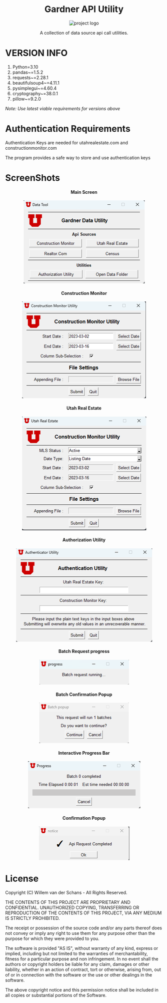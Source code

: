 <div align="center">


# Gardner API Utility

![project logo](PaymentPredictorUtility/ExternalFiles/Logo.png)

A collection of data source api call utilities.

</div>

# VERSION INFO
1. Python=3.10
2. pandas~=1.5.2
3. requests~=2.28.1
4. beautifulsoup4~=4.11.1
5. pysimplegui~=4.60.4
6. cryptography~=38.0.1
7. pillow~=9.2.0

_Note: Use latest viable requirements for versions above_

# Authentication Requirements
Authentication Keys are needed for utahrealestate.com and constructionmonitor.com

The program provides a safe way to store and use authentication keys

# ScreenShots
<div align="center">

<h4>Main Screen</h4>

![main screen](Images/Screenshots/MainScreen.png)

<h4>Construction Monitor</h4>

![construction monitor](Images/Screenshots/Construction%20Monitor.png)

<h4>Utah Real Estate</h4>

![utah real estate gui](Images/Screenshots/utahrealestate.png)

<h4>Authorization Utility</h4>

![authorization utility](Images/Screenshots/authutil.png)

<h4>Batch Request progress</h4>

![debug mode](Images/Screenshots/BatchRequest.png)

<h4>Batch Confirmation Popup</h4>

![](Images/Screenshots/bathconfirmation.png)

<h4>Interactive Progress Bar</h4>

![](Images/Screenshots/progressbar.png)

<h4>Confirmation Popup</h4>

![exit](Images/Screenshots/confirmation.png)



</div>

# License
Copyright (C) Willem van der Schans - All Rights Reserved.

THE CONTENTS OF THIS PROJECT ARE PROPRIETARY AND CONFIDENTIAL.
UNAUTHORIZED COPYING, TRANSFERRING OR REPRODUCTION OF THE CONTENTS OF THIS PROJECT, VIA ANY MEDIUM IS STRICTLY PROHIBITED.

The receipt or possession of the source code and/or any parts thereof does not convey or imply any right to use them
for any purpose other than the purpose for which they were provided to you.

The software is provided "AS IS", without warranty of any kind, express or implied, including but not limited to
the warranties of merchantability, fitness for a particular purpose and non infringement.
In no event shall the authors or copyright holders be liable for any claim, damages or other liability,
whether in an action of contract, tort or otherwise, arising from, out of or in connection with the software
or the use or other dealings in the software.

The above copyright notice and this permission notice shall be included in all copies or substantial portions of the Software.
